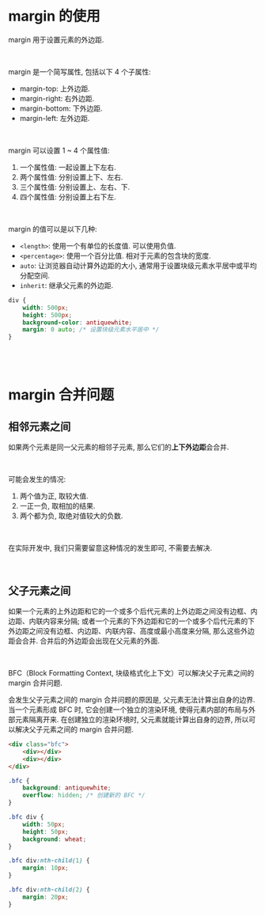 # margin 的使用

margin 用于设置元素的外边距.

<br>

margin 是一个简写属性, 包括以下 4 个子属性:

-   margin-top: 上外边距.
-   margin-right: 右外边距.
-   margin-bottom: 下外边距.
-   margin-left: 左外边距.

<br>

margin 可以设置 1 ~ 4 个属性值:

1. 一个属性值: 一起设置上下左右.
2. 两个属性值: 分别设置上下、左右.
3. 三个属性值: 分别设置上、左右、下.
4. 四个属性值: 分别设置上右下左.

<br>

margin 的值可以是以下几种:

-   `<length>`: 使用一个有单位的长度值. 可以使用负值.
-   `<percentage>`: 使用一个百分比值. 相对于元素的包含块的宽度.
-   `auto`: 让浏览器自动计算外边距的大小, 通常用于设置块级元素水平居中或平均分配空间.
-   `inherit`: 继承父元素的外边距.

```css
div {
    width: 500px;
    height: 500px;
    background-color: antiquewhite;
    margin: 0 auto; /* 设置块级元素水平居中 */
}
```

<br><br>

# margin 合并问题

## 相邻元素之间

如果两个元素是同一父元素的相邻子元素, 那么它们的**上下外边距**会合并.

<br>

可能会发生的情况:

1. 两个值为正, 取较大值.
2. 一正一负, 取相加的结果.
3. 两个都为负, 取绝对值较大的负数.

<br>

在实际开发中, 我们只需要留意这种情况的发生即可, 不需要去解决.

<br>

## 父子元素之间

如果一个元素的上外边距和它的一个或多个后代元素的上外边距之间没有边框、内边距、内联内容来分隔; 或者一个元素的下外边距和它的一个或多个后代元素的下外边距之间没有边框、内边距、内联内容、高度或最小高度来分隔, 那么这些外边距会合并. 合并后的外边距会出现在父元素的外面.

<br>

BFC（Block Formatting Context, 块级格式化上下文）可以解决父子元素之间的 margin 合并问题.

会发生父子元素之间的 margin 合并问题的原因是, 父元素无法计算出自身的边界. 当一个元素形成 BFC 时, 它会创建一个独立的渲染环境, 使得元素内部的布局与外部元素隔离开来. 在创建独立的渲染环境时, 父元素就能计算出自身的边界, 所以可以解决父子元素之间的 margin 合并问题.

```html
<div class="bfc">
    <div></div>
    <div></div>
</div>
```

```css
.bfc {
    background: antiquewhite;
    overflow: hidden; /* 创建新的 BFC */
}

.bfc div {
    width: 50px;
    height: 50px;
    background: wheat;
}

.bfc div:nth-child(1) {
    margin: 10px;
}

.bfc div:nth-child(2) {
    margin: 20px;
}
```

<br>
